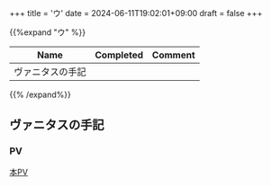 +++
title = 'ウ'
date = 2024-06-11T19:02:01+09:00
draft = false
+++

{{%expand "ウ" %}}

| Name     | Completed | Comment |
| -------- | --------- | ------- |
| ヴァニタスの手記 |           |         |

{{% /expand%}}
## ヴァニタスの手記
### PV
[本PV](https://www.youtube.com/watch?v=S7mL2DI_X9s)

